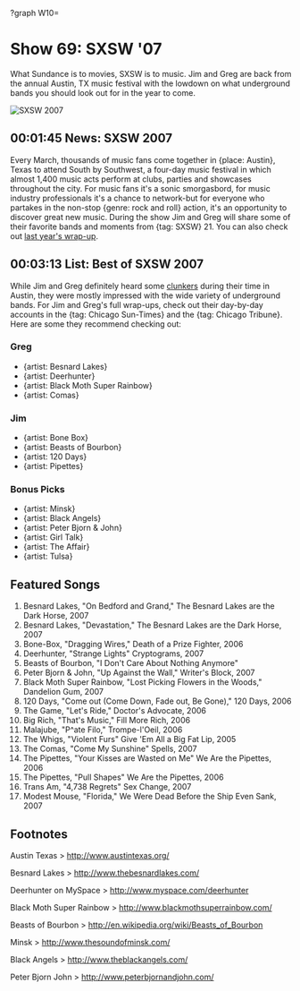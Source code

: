 ?graph W10=

# Show 69: SXSW '07
What Sundance is to movies, SXSW is to music. Jim and Greg are back from the annual Austin, TX music festival with the lowdown on what underground bands you should look out for in the year to come.

![SXSW 2007](http://static.soundopinions.org/images/sxsw07/1.jpg)

## 00:01:45 News: SXSW 2007
Every March, thousands of music fans come together in {place: Austin}, Texas to attend South by Southwest, a four-day music festival in which almost 1,400 music acts perform at clubs, parties and showcases throughout the city. For music fans it's a sonic smorgasbord, for music industry professionals it's a chance to network-but for everyone who partakes in the non-stop {genre: rock and roll} action, it's an opportunity to discover great new music. During the show Jim and Greg will share some of their favorite bands and moments from {tag: SXSW} 21. You can also check out [last year's wrap-up](show/18/).

## 00:03:13 List: Best of SXSW 2007
While Jim and Greg definitely heard some [clunkers](http://www.myspace.com/rachelintheattic) during their time in Austin, they were mostly impressed with the wide variety of underground bands. For Jim and Greg's full wrap-ups, check out their day-by-day accounts in the {tag: Chicago Sun-Times} and the {tag: Chicago Tribune}. Here are some they recommend checking out:

### Greg
- {artist: Besnard Lakes}
- {artist: Deerhunter}
- {artist: Black Moth Super Rainbow}
- {artist: Comas}

### Jim 
- {artist: Bone Box}
- {artist: Beasts of Bourbon}
- {artist: 120 Days}
- {artist: Pipettes}

### Bonus Picks
- {artist: Minsk}
- {artist: Black Angels}
- {artist: Peter Bjorn & John}
- {artist: Girl Talk}
- {artist: The Affair}
- {artist: Tulsa}

## Featured Songs
1. Besnard Lakes, "On Bedford and Grand," The Besnard Lakes are the Dark Horse, 2007
2. Besnard Lakes, "Devastation," The Besnard Lakes are the Dark Horse, 2007
3. Bone-Box, "Dragging Wires," Death of a Prize Fighter, 2006
4. Deerhunter, "Strange Lights" Cryptograms, 2007
5. Beasts of Bourbon, "I Don't Care About Nothing Anymore"
6. Peter Bjorn & John, "Up Against the Wall," Writer's Block, 2007
7. Black Moth Super Rainbow, "Lost Picking Flowers in the Woods," Dandelion Gum, 2007
8. 120 Days, "Come out (Come Down, Fade out, Be Gone)," 120 Days, 2006
9. The Game, "Let's Ride," Doctor's Advocate, 2006
10. Big Rich, "That's Music," Fill More Rich, 2006
11. Malajube, "P^ate Filo," Trompe-l'Oeil, 2006 
12. The Whigs, "Violent Furs" Give 'Em All a Big Fat Lip, 2005
13. The Comas, "Come My Sunshine" Spells, 2007
14. The Pipettes, "Your Kisses are Wasted on Me" We Are the Pipettes, 2006
15. The Pipettes, "Pull Shapes" We Are the Pipettes, 2006
16. Trans Am, "4,738 Regrets" Sex Change, 2007
17. Modest Mouse, "Florida," We Were Dead Before the Ship Even Sank, 2007

## Footnotes
Austin Texas > http://www.austintexas.org/

Besnard Lakes > http://www.thebesnardlakes.com/

Deerhunter on MySpace > http://www.myspace.com/deerhunter

Black Moth Super Rainbow > http://www.blackmothsuperrainbow.com/

Beasts of Bourbon > http://en.wikipedia.org/wiki/Beasts_of_Bourbon

Minsk > http://www.thesoundofminsk.com/

Black Angels > http://www.theblackangels.com/

Peter Bjorn  John > http://www.peterbjornandjohn.com/